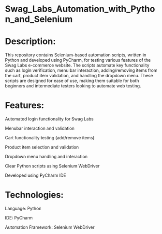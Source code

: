 # Swag_Labs_Automation_with_Python_and_Selenium

# Description:

This repository contains Selenium-based automation scripts, written in Python and developed using PyCharm, for testing various features of the Swag Labs e-commerce website. The scripts automate key functionality such as login verification, menu bar interaction, adding/removing items from the cart, product item validation, and handling the dropdown menu. These scripts are designed for ease of use, making them suitable for both beginners and intermediate testers looking to automate web testing.

# Features:

Automated login functionality for Swag Labs

Menubar interaction and validation

Cart functionality testing (add/remove items)

Product item selection and validation

Dropdown menu handling and interaction

Clear Python scripts using Selenium WebDriver

Developed using PyCharm IDE


# Technologies:

Language: Python

IDE: PyCharm

Automation Framework: Selenium WebDriver

